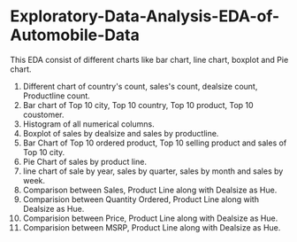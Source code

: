 # Exploratory-Data-Analysis-EDA-of-Automobile-Data
This EDA consist of different charts like bar chart, line chart, boxplot and Pie chart. 
1. Different chart of country's count, sales's count, dealsize count, Productline count.
2. Bar chart of Top 10 city, Top 10 country, Top 10 product, Top 10 coustomer.
3. Histogram of all numerical columns.
4. Boxplot of sales by dealsize and sales by productline.
5. Bar Chart of Top 10 ordered product, Top 10 selling product and sales of Top 10 city.
6. Pie Chart of sales by product line.
7. line chart of sale by year, sales by quarter, sales by month and sales by week.
8. Comparison between Sales, Product Line along with Dealsize as Hue.
9. Comparision between Quantity Ordered, Product Line along with Dealsize as Hue.
10. Comparision between Price, Product Line along with Dealsize as Hue.
11. Comparision between MSRP, Product Line along with Dealsize as Hue.
